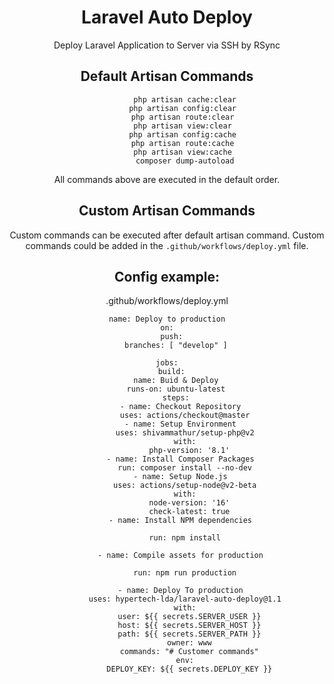 <div align="center">

# Laravel Auto Deploy

Deploy Laravel Application to Server via SSH by RSync

## Default Artisan Commands
```
	    php artisan cache:clear
	    php artisan config:clear 
	    php artisan route:clear 
	    php artisan view:clear 
	    php artisan config:cache 
	    php artisan route:cache 
	    php artisan view:cache 
	    composer dump-autoload
```
All commands above are executed in the default order.

## Custom Artisan Commands
 Custom commands can be executed after default artisan command. Custom commands could be added in the `.github/workflows/deploy.yml` file.


## Config example:

.github/workflows/deploy.yml

```
name: Deploy to production
on:
  push:
    branches: [ "develop" ]

jobs:
  build:
    name: Buid & Deploy
    runs-on: ubuntu-latest
    steps:
      - name: Checkout Repository
        uses: actions/checkout@master
      - name: Setup Environment
        uses: shivammathur/setup-php@v2
        with:
          php-version: '8.1'
      - name: Install Composer Packages
        run: composer install --no-dev
      - name: Setup Node.js
        uses: actions/setup-node@v2-beta
        with:
          node-version: '16'
          check-latest: true
      - name: Install NPM dependencies

        run: npm install

      - name: Compile assets for production

        run: npm run production

      - name: Deploy To production
        uses: hypertech-lda/laravel-auto-deploy@1.1
        with:
          user: ${{ secrets.SERVER_USER }}
          host: ${{ secrets.SERVER_HOST }}
          path: ${{ secrets.SERVER_PATH }}
          owner: www
          commands: "# Customer commands"
        env:
          DEPLOY_KEY: ${{ secrets.DEPLOY_KEY }}

```

